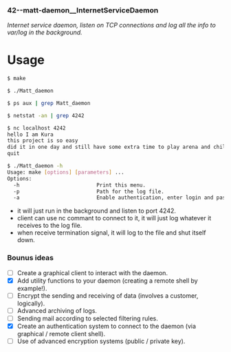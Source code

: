 ### 42--matt-daemon__InternetServiceDaemon
*Internet service daemon, listen on TCP connections and log all the info to var/log in the background.*

# Usage

```sh
$ make

$ ./Matt_daemon

$ ps aux | grep Matt_daemon

$ netstat -an | grep 4242

$ nc localhost 4242
hello I am Kura
this project is so easy
did it in one day and still have some extra time to play arena and chill.
quit

$ ./Matt_daemon -h
Usage: make [options] [parameters] ...
Options:
  -h                         Print this menu.
  -p                         Path for the log file.
  -a                         Enable authentication, enter login and password seperated by ':'
```
* it will just run in the background and listen to port 4242.
* client can use nc commant to connect to it, it will just log whatever it receives to the log file.
* when receive termination signal, it will log to the file and shut itself down.

### Bounus ideas
- [ ] Create a graphical client to interact with the daemon.
- [x] Add utility functions to your daemon (creating a remote shell by
example!).
- [ ] Encrypt the sending and receiving of data (involves a customer, logically).
- [ ] Advanced archiving of logs.
- [ ] Sending mail according to selected filtering rules.
- [x] Create an authentication system to connect to the daemon (via graphical / remote client
shell).
- [ ] Use of advanced encryption systems (public / private key).
